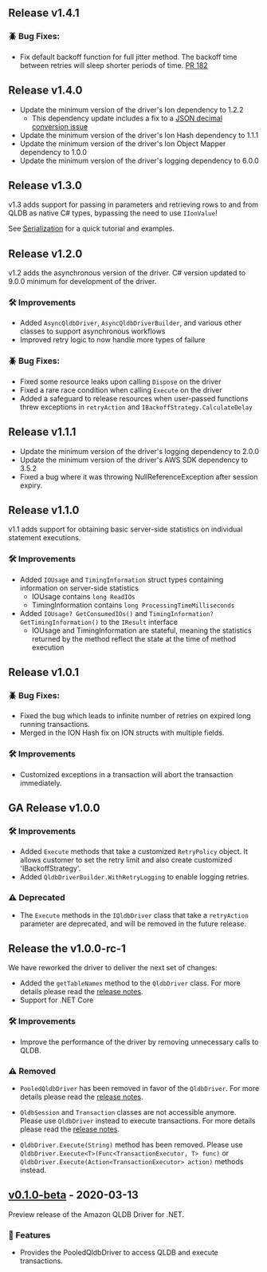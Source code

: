 ## Release v1.4.1

### :beetle: Bug Fixes:
* Fix default backoff function for full jitter method. The backoff time between retries will sleep shorter periods of time. [PR 182](https://github.com/awslabs/amazon-qldb-driver-dotnet/pull/182)

## Release v1.4.0

* Update the minimum version of the driver's Ion dependency to 1.2.2
  * This dependency update includes a fix to a [JSON decimal conversion issue](https://github.com/amzn/ion-dotnet/commit/e13d44f6108fe067495cf5201fa102e9ef35fe8a)
* Update the minimum version of the driver's Ion Hash dependency to 1.1.1
* Update the minimum version of the driver's Ion Object Mapper dependency to 1.0.0
* Update the minimum version of the driver's logging dependency to 6.0.0

## Release v1.3.0

v1.3 adds support for passing in parameters and retrieving rows to and from QLDB as native C# types, bypassing the need to use `IIonValue`!

See [Serialization](SERIALIZATION.md) for a quick tutorial and examples.

## Release v1.2.0

v1.2 adds the asynchronous version of the driver. C# version updated to 9.0.0 minimum for development of the driver.

### :hammer_and_wrench: Improvements

* Added `AsyncQldbDriver`, `AsyncQldbDriverBuilder`, and various other classes to support asynchronous workflows
* Improved retry logic to now handle more types of failure

### :beetle: Bug Fixes:
* Fixed some resource leaks upon calling `Dispose` on the driver
* Fixed a rare race condition when calling `Execute` on the driver
* Added a safeguard to release resources when user-passed functions threw exceptions in `retryAction` and `IBackoffStrategy.CalculateDelay`

## Release v1.1.1

* Update the minimum version of the driver's logging dependency to 2.0.0
* Update the minimum version of the driver's AWS SDK dependency to 3.5.2
* Fixed a bug where it was throwing NullReferenceException after session expiry.

## Release v1.1.0

v1.1 adds support for obtaining basic server-side statistics on individual statement executions.

### :hammer_and_wrench: Improvements

* Added `IOUsage` and `TimingInformation` struct types containing information on server-side statistics
  * IOUsage contains `long ReadIOs`
  * TimingInformation contains `long ProcessingTimeMilliseconds`
* Added `IOUsage? GetConsumedIOs()` and `TimingInformation? GetTimingInformation()` to the `IResult` interface
  * IOUsage and TimingInformation are stateful, meaning the statistics returned by the method reflect the state at the time of method execution

## Release v1.0.1

### :beetle: Bug Fixes:
* Fixed the bug which leads to infinite number of retries on expired long running transactions.
* Merged in the ION Hash fix on ION structs with multiple fields.

### :hammer_and_wrench: Improvements
* Customized exceptions in a transaction will abort the transaction immediately.

## GA Release v1.0.0

### :hammer_and_wrench: Improvements
* Added `Execute` methods that take a customized `RetryPolicy` object. It allows customer to set the retry limit and also create customized 'IBackoffStrategy'.
* Added `QldbDriverBuilder.WithRetryLogging` to enable logging retries.

### :warning: Deprecated
* The `Execute` methods in the `IQldbDriver` class that take a `retryAction` parameter are deprecated, and will be removed in the future release.

## Release the v1.0.0-rc-1
We have reworked the driver to deliver the next set of changes:


* Added the `getTableNames` method to the `QldbDriver` class. For more details please
read the [release notes](https://github.com/awslabs/amazon-qldb-driver-dotnet/releases/tag/v1.0.0-rc.1).
* Support for .NET Core

### :hammer_and_wrench: Improvements
* Improve the performance of the driver by removing unnecessary calls to QLDB.


### :warning: Removed
* `PooledQldbDriver` has been removed in favor of the `QldbDriver`. For more
details please read the [release notes](https://github.com/awslabs/amazon-qldb-driver-dotnet/releases/tag/v1.0.0-rc.1).

* `QldbSession` and `Transaction` classes are not accessible anymore. Please use
`QldbDriver` instead to execute transactions. For more details please read 
the [release notes](https://github.com/awslabs/amazon-qldb-driver-dotnet/releases/tag/v1.0.0-rc.1).

* `QldbDriver.Execute(String)` method has been removed. Please use `QldbDriver.Execute<T>(Func<TransactionExecutor, T> func)` or 
`QldbDriver.Execute(Action<TransactionExecutor> action)` methods instead.

## [v0.1.0-beta](https://github.com/awslabs/amazon-qldb-driver-dotnet/releases/tag/v0.1.0-beta) - 2020-03-13 

Preview release of the Amazon QLDB Driver for .NET.
### :tada: Features 
- Provides the PooledQldbDriver to access QLDB and execute transactions.


